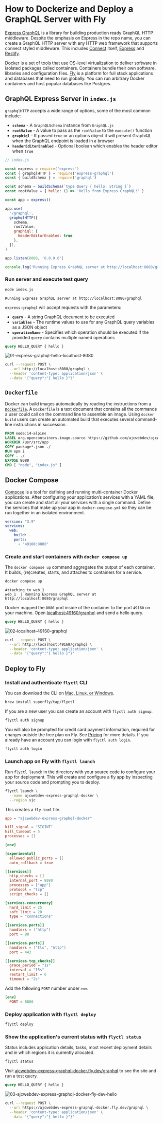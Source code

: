 # How to Dockerize and Deploy a GraphQL Server with Fly

[Express GraphQL](https://github.com/graphql/express-graphql/) is a library for building production ready GraphQL HTTP middleware. Despite the emphasis on Express in the repo name, you can create a GraphQL HTTP server with any HTTP web framework that supports connect styled middleware. This includes [Connect](https://github.com/senchalabs/connect) itself, [Express](https://expressjs.com) and [Restify](http://restify.com/).

[Docker](https://www.docker.com/) is a set of tools that use OS-level virtualization to deliver software in isolated packages called containers. Containers bundle their own software, libraries and configuration files. [Fly](https://fly.io/) is a platform for full stack applications and databases that need to run globally. You can run arbitrary Docker containers and host popular databases like Postgres.

## GraphQL Express Server in `index.js`

`graphqlHTTP` accepts a wide range of options, some of the most common include:

- **`schema`** - A `GraphQLSchema` instance from `GraphQL.js`
- **`rootValue`** - A value to pass as the `rootValue` to the `execute()` function
- **`graphiql`** - If passed `true` or an options object it will present GraphiQL when the GraphQL endpoint is loaded in a browser
- **`headerEditorEnabled`** - Optional boolean which enables the header editor when `true`

```js
// index.js

const express = require('express')
const { graphqlHTTP } = require('express-graphql')
const { buildSchema } = require('graphql')

const schema = buildSchema(`type Query { hello: String }`)
const rootValue = { hello: () => 'Hello from Express GraphQL!' }

const app = express()

app.use(
  '/graphql',
  graphqlHTTP({
    schema,
    rootValue,
    graphiql: {
      headerEditorEnabled: true
    },
  }),
)

app.listen(8080, '0.0.0.0')

console.log('Running Express GraphQL server at http://localhost:8080/graphql')
```

### Run server and execute test query

```bash
node index.js
```

```
Running Express GraphQL server at http://localhost:8080/graphql
```

`express-graphql` will accept requests with the parameters:

- **`query`** - A string GraphQL document to be executed
- **`variables`** - The runtime values to use for any GraphQL query variables as a JSON object
- **`operationName`** - Specifies which operation should be executed if the provided `query` contains multiple named operations

```graphql
query HELLO_QUERY { hello }
```

![01-express-graphql-hello-localhost-8080](https://dev-to-uploads.s3.amazonaws.com/uploads/articles/6tb9ltduj8k6lfiwwwb9.png)

```bash
curl --request POST \
  --url http://localhost:8080/graphql \
  --header 'content-type: application/json' \
  --data '{"query":"{ hello }"}'
```

## `Dockerfile`

Docker can build images automatically by reading the instructions from a [`Dockerfile`](https://docs.docker.com/engine/reference/builder/). A `Dockerfile` is a text document that contains all the commands a user could call on the command line to assemble an image. Using `docker build` users can create an automated build that executes several command-line instructions in succession.

```dockerfile
FROM node:14-alpine
LABEL org.opencontainers.image.source https://github.com/ajcwebdev/ajcwebdev-express-graphql-docker
WORKDIR /usr/src/app
COPY package*.json ./
RUN npm i
COPY . ./
EXPOSE 8080
CMD [ "node", "index.js" ]
```

## Docker Compose

[Compose](https://docs.docker.com/compose/) is a tool for defining and running multi-container Docker applications. After configuring your application’s services with a YAML file, you can create and start all your services with a single command. Define the services that make up your app in `docker-compose.yml` so they can be run together in an isolated environment.

```yaml
version: "3.9"
services:
  web:
    build: .
    ports:
      - "49160:8080"
```

### Create and start containers with `docker compose up`

The `docker compose up` command aggregates the output of each container. It builds, (re)creates, starts, and attaches to containers for a service.

```bash
docker compose up
```

```
Attaching to web_1
web_1  | Running Express GraphQL server at http://localhost:8080/graphql
```

Docker mapped the `8080` port inside of the container to the port `49160` on your machine. Open [localhost:49160/graphql](http://localhost:49160/graphql) and send a hello query.

```graphql
query HELLO_QUERY { hello }
```

![02-localhost-49160-graphql](https://dev-to-uploads.s3.amazonaws.com/uploads/articles/bpim4bg6oi7z09r4w3hw.png)

```bash
curl --request POST \
  --url http://localhost:49160/graphql \
  --header 'content-type: application/json' \
  --data '{"query":"{ hello }"}'
```

## Deploy to Fly

### Install and authenticate `flyctl` CLI

You can download the CLI on [Mac, Linux, or Windows](https://fly.io/docs/getting-started/installing-flyctl/).

```bash
brew install superfly/tap/flyctl
```

If you are a new user you can create an account with `flyctl auth signup`.

```bash
flyctl auth signup
```

You will also be prompted for credit card payment information, required for charges outside the free plan on Fly. See [Pricing](https://fly.io/docs/about/pricing) for more details. If you already have an account you can login with `flyctl auth login`.

```bash
flyctl auth login
```

### Launch app on Fly with `flyctl launch`

Run `flyctl launch` in the directory with your source code to configure your app for deployment. This will create and configure a fly app by inspecting your source code and prompting you to deploy.

```bash
flyctl launch \
  --name ajcwebdev-express-graphql-docker \
  --region sjc
```

This creates a `fly.toml` file.

```toml
app = "ajcwebdev-express-graphql-docker"

kill_signal = "SIGINT"
kill_timeout = 5
processes = []

[env]

[experimental]
  allowed_public_ports = []
  auto_rollback = true

[[services]]
  http_checks = []
  internal_port = 8080
  processes = ["app"]
  protocol = "tcp"
  script_checks = []

[services.concurrency]
  hard_limit = 25
  soft_limit = 20
  type = "connections"

[[services.ports]]
  handlers = ["http"]
  port = 80

[[services.ports]]
  handlers = ["tls", "http"]
  port = 443

[[services.tcp_checks]]
  grace_period = "1s"
  interval = "15s"
  restart_limit = 6
  timeout = "2s"
```

Add the following `PORT` number under `env`.

```toml
[env]
  PORT = 8080
```

### Deploy application with `flyctl deploy`

```bash
flyctl deploy
```

### Show the application's current status with `flyctl status`

Status includes application details, tasks, most recent deployment details and in which regions it is currently allocated.

```bash
flyctl status
```

Visit [ajcwebdev-express-graphql-docker.fly.dev/graphql](https://ajcwebdev-express-graphql-docker.fly.dev/graphql) to see the site and run a test query.

```graphql
query HELLO_QUERY { hello }
```

![03-ajcwebdev-express-graphql-docker-fly-dev-hello](https://dev-to-uploads.s3.amazonaws.com/uploads/articles/e7ab8m96y7j8frtxnwg8.png)

```bash
curl --request POST \
  --url https://ajcwebdev-express-graphql-docker.fly.dev/graphql \
  --header 'content-type: application/json' \
  --data '{"query":"{ hello }"}'
```
